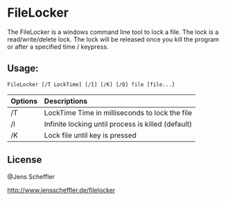 # FileLocker

The FileLocker is a windows command line tool to lock a file.
The lock is a read/write/delete lock.
The lock will be released once you kill the program or after a specified time / keypress.

## Usage:
```
FileLocker [/T LockTime] [/I] [/K] [/Q] file [file...]
```
| Options | Descriptions  |
| :--- | :--- |
| /T | LockTime Time in milliseconds to lock the file |
| /I | Infinite locking until process is killed (default) |
| /K | Lock file until key is pressed | | /Q | Be quiet. |

## License
@Jens Scheffler

http://www.jensscheffler.de/filelocker

